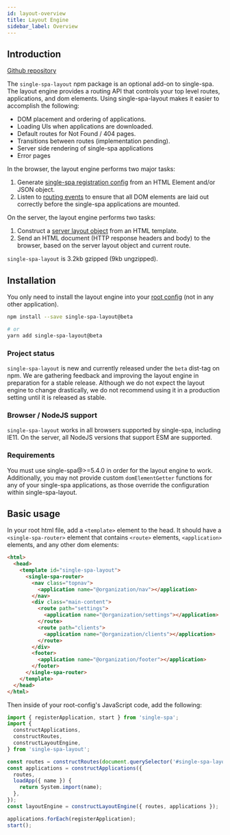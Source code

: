 ```yaml
---
id: layout-overview
title: Layout Engine
sidebar_label: Overview
---
```


## Introduction

[Github repository](https://github.com/single-spa/single-spa-layout/)

The `single-spa-layout` npm package is an optional add-on to single-spa. The layout engine provides a routing API that controls your top level routes, applications, and dom elements. Using single-spa-layout makes it easier to accomplish the following:

- DOM placement and ordering of applications.
- Loading UIs when applications are downloaded.
- Default routes for Not Found / 404 pages.
- Transitions between routes (implementation pending).
- Server side rendering of single-spa applications
- Error pages

In the browser, the layout engine performs two major tasks:

1. Generate [single-spa registration config](/docs/api/#configuration-object) from an HTML Element and/or JSON object.
1. Listen to [routing events](/docs/api/#events) to ensure that all DOM elements are laid out correctly before the single-spa applications are mounted.

On the server, the layout engine performs two tasks:

1. Construct a [server layout object](/docs/layout-api#constructserverlayout) from an HTML template.
2. Send an HTML document (HTTP response headers and body) to the browser, based on the server layout object and current route.

`single-spa-layout` is 3.2kb gzipped (9kb ungzipped).

## Installation

You only need to install the layout engine into your [root config](/docs/configuration/) (not in any other application).

```sh
npm install --save single-spa-layout@beta

# or
yarn add single-spa-layout@beta
```

### Project status

`single-spa-layout` is new and currently released under the `beta` dist-tag on npm. We are gathering feedback and improving the layout engine in preparation for a stable release. Although we do not expect the layout engine to change drastically, we do not recommend using it in a production setting until it is released as stable.

### Browser / NodeJS support

`single-spa-layout` works in all browsers supported by single-spa, including IE11. On the server, all NodeJS versions that support ESM are supported.

### Requirements

You must use single-spa@>=5.4.0 in order for the layout engine to work. Additionally, you may not provide custom `domElementGetter` functions for any of your single-spa applications, as those override the configuration within single-spa-layout.

## Basic usage

In your root html file, add a `<template>` element to the head. It should have a `<single-spa-router>` element that contains `<route>` elements, `<application>` elements, and any other dom elements:

```html
<html>
  <head>
    <template id="single-spa-layout">
      <single-spa-router>
        <nav class="topnav">
          <application name="@organization/nav"></application>
        </nav>
        <div class="main-content">
          <route path="settings">
            <application name="@organization/settings"></application>
          </route>
          <route path="clients">
            <application name="@organization/clients"></application>
          </route>
        </div>
        <footer>
          <application name="@organization/footer"></application>
        </footer>
      </single-spa-router>
    </template>
  </head>
</html>
```

Then inside of your root-config's JavaScript code, add the following:

```js
import { registerApplication, start } from 'single-spa';
import {
  constructApplications,
  constructRoutes,
  constructLayoutEngine,
} from 'single-spa-layout';

const routes = constructRoutes(document.querySelector('#single-spa-layout'));
const applications = constructApplications({
  routes,
  loadApp({ name }) {
    return System.import(name);
  },
});
const layoutEngine = constructLayoutEngine({ routes, applications });

applications.forEach(registerApplication);
start();
```
